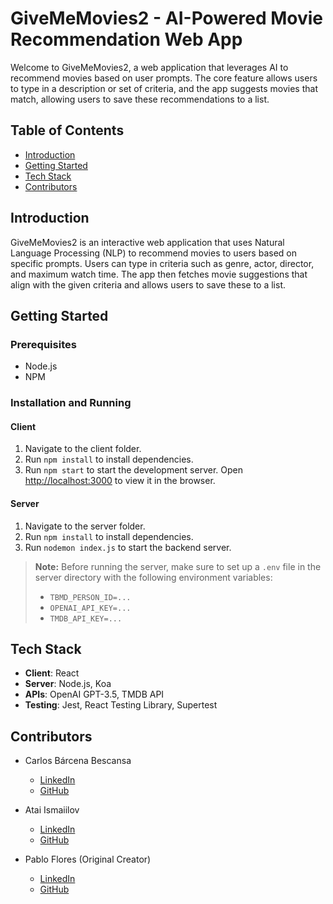 # GiveMeMovies2 - AI-Powered Movie Recommendation Web App

Welcome to GiveMeMovies2, a web application that leverages AI to recommend movies based on user prompts. The core feature allows users to type in a description or set of criteria, and the app suggests movies that match, allowing users to save these recommendations to a list.

## Table of Contents
- [Introduction](#introduction)
- [Getting Started](#getting-started)
- [Tech Stack](#tech-stack)
- [Contributors](#contributors)

## Introduction

GiveMeMovies2 is an interactive web application that uses Natural Language Processing (NLP) to recommend movies to users based on specific prompts. Users can type in criteria such as genre, actor, director, and maximum watch time. The app then fetches movie suggestions that align with the given criteria and allows users to save these to a list.

## Getting Started

### Prerequisites
- Node.js
- NPM

### Installation and Running

#### Client
1. Navigate to the client folder.
2. Run `npm install` to install dependencies.
3. Run `npm start` to start the development server. Open [http://localhost:3000](http://localhost:3000) to view it in the browser.

#### Server
1. Navigate to the server folder.
2. Run `npm install` to install dependencies.
3. Run `nodemon index.js` to start the backend server.

> **Note:** Before running the server, make sure to set up a `.env` file in the server directory with the following environment variables:
> - `TBMD_PERSON_ID=...`
> - `OPENAI_API_KEY=...`
> - `TMDB_API_KEY=...`

## Tech Stack

- **Client**: React
- **Server**: Node.js, Koa
- **APIs**: OpenAI GPT-3.5, TMDB API
- **Testing**: Jest, React Testing Library, Supertest

## Contributors

- Carlos Bárcena Bescansa
  - [LinkedIn](www.linkedin.com/in/carlos-barcena-bescansa)
  - [GitHub](https://github.com/carlosbarbes)
- Atai Ismaiilov
  - [LinkedIn](https://www.linkedin.com/in/atai-ismailov)
  - [GitHub](https://github.com/Atai-Ismaii)

- Pablo Flores (Original Creator)
  - [LinkedIn](https://www.linkedin.com/in/pablo-flores)
  - [GitHub](https://github.com/pabloflores)
